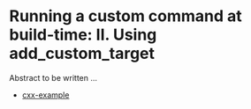 # Running a custom command at build-time: II. Using add_custom_target

Abstract to be written ...

- [cxx-example](cxx-example/)
